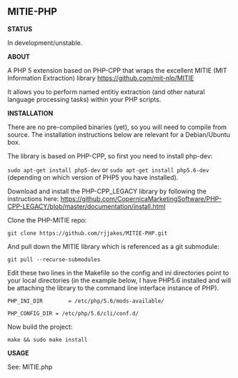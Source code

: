 MITIE-PHP
---------

**STATUS**

In development/unstable. 

**ABOUT**

A PHP 5 extension based on PHP-CPP that wraps the excellent MITIE (MIT Information Extraction) library https://github.com/mit-nlp/MITIE

It allows you to perform named entitiy extraction (and other natural language processing tasks) within your PHP scripts. 

**INSTALLATION**

There are no pre-compiled binaries (yet), so you will need to compile from source. The installation instructions below are relevant for a Debian/Ubuntu box.

The library is based on PHP-CPP, so first you need to install php-dev:

`sudo apt-get install php5-dev` or `sudo apt-get install php5.6-dev` (depending on which version of PHP5 you have installed).

Download and install the PHP-CPP_LEGACY library by following the instructions here:
https://github.com/CopernicaMarketingSoftware/PHP-CPP-LEGACY/blob/master/documentation/install.html

Clone the PHP-MITIE repo:

`git clone https://github.com/rjjakes/MITIE-PHP.git`

And pull down the MITIE library which is referenced as a git submodule:

`git pull --recurse-submodules`

Edit these two lines in the Makefile so the config and ini directories point to your local directories (in the example below, I have PHP5.6 installed and will be attaching the library to the command line interface instance of PHP).
 
`PHP_INI_DIR	    = /etc/php/5.6/mods-available/`

`PHP_CONFIG_DIR	= /etc/php/5.6/cli/conf.d/`


Now build the project:

`make && sudo make install`

**USAGE**

See: MITIE.php

